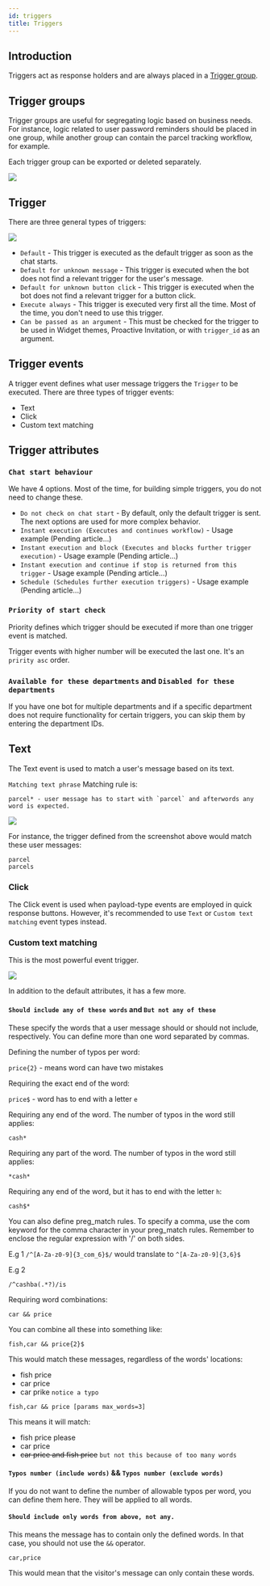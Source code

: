 ```yaml
---
id: triggers
title: Triggers
---
```


## Introduction

Triggers act as response holders and are always placed in a [Trigger group](#trigger-groups).

## Trigger groups

Trigger groups are useful for segregating logic based on business needs. For instance, logic related to user password reminders should be placed in one group, while another group can contain the parcel tracking workflow, for example.

Each trigger group can be exported or deleted separately.

![](/img/bot/delete-export.png)

## Trigger

There are three general types of triggers:

![](/img/bot/trigger-type.png?v3)

* `Default` - This trigger is executed as the default trigger as soon as the chat starts.
* `Default for unknown message` - This trigger is executed when the bot does not find a relevant trigger for the user's message.
* `Default for unknown button click` - This trigger is executed when the bot does not find a relevant trigger for a button click.
* `Execute always` - This trigger is executed very first all the time. Most of the time, you don't need to use this trigger.
* `Can be passed as an argument` - This must be checked for the trigger to be used in Widget themes, Proactive Invitation, or with `trigger_id` as an argument.

## Trigger events

A trigger event defines what user message triggers the `Trigger` to be executed. There are three types of trigger events:

* Text
* Click
* Custom text matching

## Trigger attributes

### `Chat start behaviour`

We have 4 options. Most of the time, for building simple triggers, you do not need to change these.

* `Do not check on chat start` - By default, only the default trigger is sent. The next options are used for more complex behavior.
* `Instant execution (Executes and continues workflow)` - Usage example (Pending article...)
* `Instant execution and block (Executes and blocks further trigger execution)` - Usage example (Pending article...)
* `Instant execution and continue if stop is returned from this trigger` - Usage example (Pending article...)
* `Schedule (Schedules further execution triggers)` - Usage example (Pending article...)


### `Priority of start check`

Priority defines which trigger should be executed if more than one trigger event is matched.

Trigger events with higher number will be executed the last one. It's an `pririty asc` order.

### `Available for these departments` and `Disabled for these departments`

If you have one bot for multiple departments and if a specific department does not require functionality for certain triggers, you can skip them by entering the department IDs.

## Text

The Text event is used to match a user's message based on its text.

`Matching text phrase` Matching rule is:

```
parcel* - user message has to start with `parcel` and afterwords any word is expected. 
```

![](/img/bot/text-event.png)

For instance, the trigger defined from the screenshot above would match these user messages:
```
parcel
parcels
```

### Click

The Click event is used when payload-type events are employed in quick response buttons. However, it's recommended to use `Text` or `Custom text matching` event types instead.

### Custom text matching
 
This is the most powerful event trigger.

![](/img/bot/custom-text-matching.png)

In addition to the default attributes, it has a few more.

#### `Should include any of these words` and `But not any of these`

These specify the words that a user message should or should not include, respectively. You can define more than one word separated by commas.

Defining the number of typos per word:

`price{2}` - means word can have two mistakes

Requiring the exact end of the word:

`price$` - word has to end with a letter `e`

Requiring any end of the word. The number of typos in the word still applies:

`cash*`

Requiring any part of the word. The number of typos in the word still applies:

`*cash*`

Requiring any end of the word, but it has to end with the letter `h`:

`cash$*`

You can also define preg_match rules. To specify a comma, use the com keyword for the comma character in your preg_match rules. Remember to enclose the regular expression with '/' on both sides.

E.g 1
`/^[A-Za-z0-9]{3_com_6}$/` would translate to `^[A-Za-z0-9]{3,6}$`

E.g 2

`/^cashba(.*?)/is`

Requiring word combinations:

`car && price`

You can combine all these into something like:

`fish,car && price{2}$`

This would match these messages, regardless of the words' locations:

* fish price
* car price
* car prike `notice a typo`

`fish,car && price [params max_words=3]`

This means it will match:

* fish price please
* car price 
* ~~car price and fish price~~ `but not this because of too many words`

#### `Typos number (include words)` && `Typos number (exclude words)`

If you do not want to define the number of allowable typos per word, you can define them here. They will be applied to all words.

#### `Should include only words from above, not any.`

This means the message has to contain only the defined words. In that case, you should not use the `&&` operator.

`car,price`

This would mean that the visitor's message can only contain these words.
